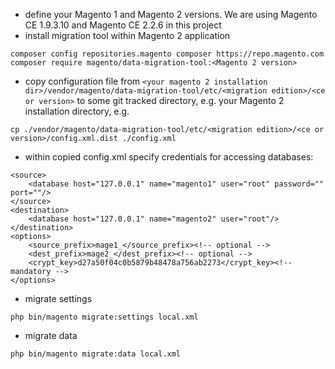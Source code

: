 - define your Magento 1 and Magento 2 versions. We are using Magento CE 1.9.3.10 and Magento CE 2.2.6 in this project
- install migration tool within Magento 2 application
~~~~
composer config repositories.magento composer https://repo.magento.com
composer require magento/data-migration-tool:<Magento 2 version>
~~~~
- copy configuration file from `<your magento 2 installation dir>/vendor/magento/data-migration-tool/etc/<migration edition>/<ce or version>` to some git tracked directory, e.g. your Magento 2 installation directory, e.g.
~~~~
cp ./vendor/magento/data-migration-tool/etc/<migration edition>/<ce or version>/config.xml.dist ./config.xml
~~~~
- within copied config.xml specify credentials for accessing databases:
~~~~
<source>
    <database host="127.0.0.1" name="magento1" user="root" password="" port=""/>
</source>
<destination>
    <database host="127.0.0.1" name="magento2" user="root"/>
</destination>
<options>
    <source_prefix>mage1_</source_prefix><!-- optional -->
    <dest_prefix>mage2_</dest_prefix><!-- optional -->
    <crypt_key>d27a50f04c0b5879b48478a756ab2273</crypt_key><!-- mandatory -->
</options>
~~~~
- migrate settings
~~~~
php bin/magento migrate:settings local.xml
~~~~
- migrate data
~~~~
php bin/magento migrate:data local.xml
~~~~
